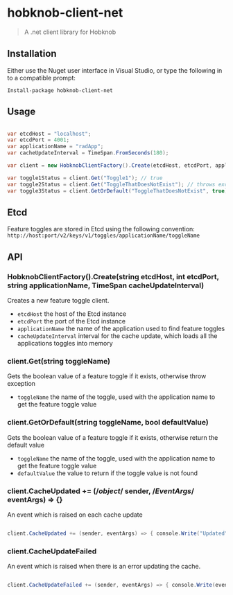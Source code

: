 # hobknob-client-net

> A .net client library for Hobknob

## Installation

Either use the Nuget user interface in Visual Studio, or type the following in to a compatible prompt:
```
Install-package hobknob-client-net
```

## Usage

```c#

var etcdHost = "localhost";
var etcdPort = 4001;
var applicationName = "radApp";
var cacheUpdateInterval = TimeSpan.FromSeconds(180);

var client = new HobknobClientFactory().Create(etcdHost, etcdPort, applicationName, cacheUpdateInterval);

var toggle1Status = client.Get("Toggle1"); // true
var toggle2Status = client.Get("ToggleThatDoesNotExist"); // throws exception
var toggle3Status = client.GetOrDefault("ToggleThatDoesNotExist", true); // true

```

## Etcd

Feature toggles are stored in Etcd using the following convention:
`http://host:port/v2/keys/v1/toggles/applicationName/toggleName`

## API

### HobknobClientFactory().Create(string etcdHost, int etcdPort, string applicationName, TimeSpan cacheUpdateInterval)

Creates a new feature toggle client.

- `etcdHost` the host of the Etcd instance
- `etcdPort` the port of the Etcd instance
- `applicationName` the name of the application used to find feature toggles
- `cacheUpdateInterval` interval for the cache update, which loads all the applications toggles into memory

### client.Get(string toggleName)

Gets the boolean value of a feature toggle if it exists, otherwise throw exception

- `toggleName` the name of the toggle, used with the application name to get the feature toggle value


### client.GetOrDefault(string toggleName, bool defaultValue)

Gets the boolean value of a feature toggle if it exists, otherwise return the default value

- `toggleName` the name of the toggle, used with the application name to get the feature toggle value
- `defaultValue` the value to return if the toggle value is not found


### client.CacheUpdated += (/*object*/ sender, /*EventArgs*/ eventArgs) => {}

An event which is raised on each cache update

```c#

client.CacheUpdated += (sender, eventArgs) => { console.Write("Updated"); }

```


### client.CacheUpdateFailed

An event which is raised when there is an error updating the cache.

```c#

client.CacheUpdateFailed += (sender, eventArgs) => { console.Write(eventArgs.Exception.ToString()); }

```